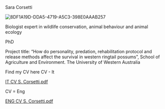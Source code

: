 Sara Corsetti

![8DF1A19D-DDA5-4719-A5C3-398E0AAAB257](https://github.com/user-attachments/assets/cc3d2b3d-1f63-4ced-8eb7-0359fea1d255)


Biologist expert in wildlife conservation, animal behaviour and animal ecology

PhD

Project title: “How do personality, predation, rehabilitation protocol and release methods affect the survival in western ringtail possums”, School of Agriculture and Environment. The University of Western Australia

Find my CV here
CV - It

[IT CV S. Corsetti.pdf](https://github.com/user-attachments/files/18708943/IT.CV.S.Corsetti.pdf)

CV = Eng

[ENG CV S. Corsetti.pdf](https://github.com/user-attachments/files/18708946/ENG.CV.S.Corsetti.pdf)


